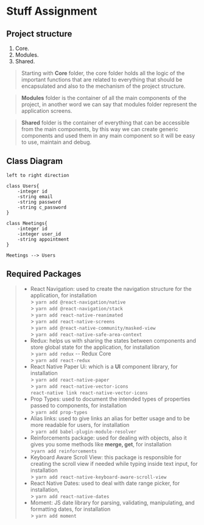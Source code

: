 # Stuff Assignment

## Project structure

1. Core.
2. Modules.
3. Shared.

> Starting with **Core** folder, the core folder holds all the logic of the important functions that are related to everything that should be encapsulated and also to the mechanism of the project structure.

> **Modules** folder is the container of all the main components of the project, in another word we can say that modules folder represent the application screens.

> **Shared** folder is the container of everything that can be accessible from the main components, by this way we can create generic components and used them in any main component so it will be easy to use, maintain and debug.

## Class Diagram

```plantuml
left to right direction

class Users{
    -integer id
    -string email
    -string password
    -string c_password
}

class Meetings{
    -integer id
    -integer user_id
    -string appointment
}

Meetings --> Users
```

## Required Packages

> - React Navigation: used to create the navigation structure for the application, for installation <br/> > `yarn add @react-navigation/native` <br/> > `yarn add @react-navigation/stack` <br/> > `yarn add react-native-reanimated` <br/> > `yarn add react-native-screens` <br/> > `yarn add @react-native-community/masked-view` <br/> > `yarn add react-native-safe-area-context`
> - Redux: helps us with sharing the states between components and store global state for the application, for installation <br/> > `yarn add redux` -- Redux Core <br/> > `yarn add react-redux`
> - React Native Paper Ui: which is a **UI** component library, for installation <br/> > `yarn add react-native-paper`<br/> > `yarn add react-native-vector-icons`<br/> `react-native link react-native-vector-icons`
> - Prop Types: used to document the intended types of properties passed to components, for installation <br/> > `yarn add prop-types`
> - Alias links: used to give links an alias for better usage and to be more readable for users, for installation <br/> > `yarn add babel-plugin-module-resolver`
> - Reinforcements package: used for dealing with objects, also it gives you some methods like **merge, get**, for installation <br/> >`yarn add reinforcements`
> - Keyboard Aware Scroll View: this package is responsible for creating the scroll view if needed while typing inside text input, for installation <br/> > `yarn add react-native-keyboard-aware-scroll-view`
> - React Native Dates: used to deal with date range picker, for installation, <br/> > `yarn add react-native-dates`
> - Moment: JS date library for parsing, validating, manipulating, and formatting dates, for installation <br /> > `yarn add moment`
